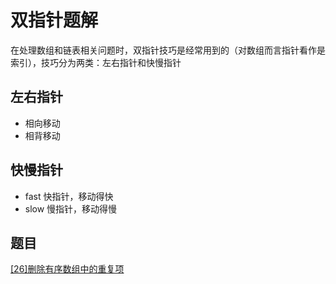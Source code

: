 # 双指针题解
在处理数组和链表相关问题时，双指针技巧是经常用到的（对数组而言指针看作是索引），技巧分为两类：左右指针和快慢指针
## 左右指针
- 相向移动
- 相背移动
## 快慢指针
- fast 快指针，移动得快
- slow 慢指针，移动得慢
## 题目
[[26]删除有序数组中的重复项](./[26]删除有序数组中的重复项.js)   